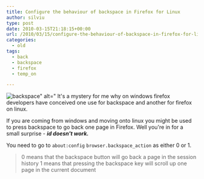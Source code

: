 ```yaml
---
title: Configure the behaviour of backspace in Firefox for Linux
author: silviu
type: post
date: 2010-03-15T21:18:15+00:00
url: /2010/03/15/configure-the-behaviour-of-backspace-in-firefox-for-linux/
categories:
  - old
tags:
  - back
  - backspace
  - firefox
  - temp_on

---
```

![backspace" alt="](/blog/images/2010/backspace-150x150.jpg) It's a mystery for me why on windows firefox developers have conceived one use for backspace and another for firefox on linux.

If you are coming from windows and moving onto linux you might be used to press backspace to go back one page in Firefox. Well you're in for a small surprise - _**id doesn't work.**_

You need to go to `about:config`
`browser.backspace_action` as either 0 or 1.

> 0 means that the backspace button will go back a page in the session history
> 1 means that pressing the backspace key will scroll up one page in the current document

